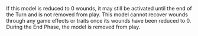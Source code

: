 If this model is reduced to 0 wounds, it may still be activated until the end of the Turn and is not removed from play.
This model cannot recover wounds through any game effects or traits once its wounds have been reduced to 0.
During the End Phase, the model is removed from play.